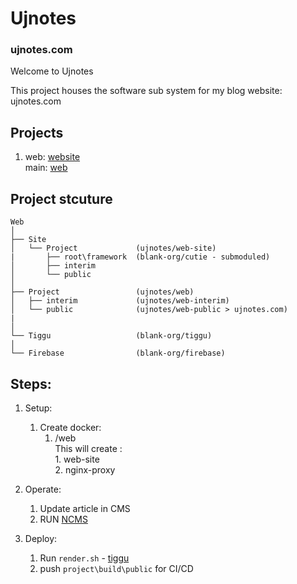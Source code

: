 # Ujnotes
### ujnotes.com

Welcome to Ujnotes

This project houses the software sub system for my blog website: ujnotes.com

## Projects
1. web: [website](https://github.com/ujnotes/web-site)  
main: [web](https://github.com/ujnotes/web)

## Project stcuture

```
Web
│
├── Site
│   └── Project             (ujnotes/web-site)
|       ├── root\framework  (blank-org/cutie - submoduled)
│       ├── interim
│       └── public
│
├── Project                 (ujnotes/web)
│   ├── interim             (ujnotes/web-interim)
│   └── public              (ujnotes/web-public > ujnotes.com)
|
│
└── Tiggu                   (blank-org/tiggu)
│
└── Firebase                (blank-org/firebase)
```

## Steps:  
1. Setup:
    1. Create docker:  
        1. /web  
            This will create :  
                1. web-site  
                2. nginx-proxy

2. Operate:
    1. Update article in CMS  
    2. RUN [NCMS](https://github.com/blank-org/ncms)

3. Deploy:  
    1. Run `render.sh` - [tiggu](https://github.com/blank-org/tiggu)  
    2. push `project\build\public` for CI/CD

